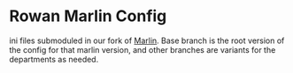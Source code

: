 # Rowan Marlin Config

ini files submoduled in our fork of [Marlin](https://github.com/nbovee/Rowan-Marlin/). Base branch is the root version of the config for that marlin version, and other branches are variants for the departments as needed.
